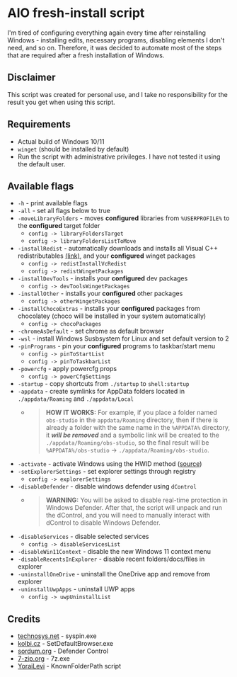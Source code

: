# AIO fresh-install script

I'm tired of configuring everything again every time after reinstalling Windows - installing edits, necessary programs, disabling elements I don't need, and so on. Therefore, it was decided to automate most of the steps that are required after a fresh installation of Windows.

## Disclaimer

This script was created for personal use, and I take no responsibility for the result you get when using this script.

## Requirements

* Actual build of Windows 10/11
* `winget` (should be installed by default)
* Run the script with administrative privileges. I have not tested it using the default user.

## Available flags

* `-h` - print available flags
* `-all` - set all flags below to true
* `-moveLibraryFolders` - moves **configured** libraries from `%USERPROFILE%` to the  **configured** target folder
  * `config -> libraryFoldersTarget`
  * `config -> libraryFoldersListToMove`
* `-installRedist` - automatically downloads and installs all Visual C++ redistributables [(link)](https://www.techpowerup.com/download/visual-c-redistributable-runtime-package-all-in-one/), and your **configured** winget packages
  * `config -> redistInstallVcRedist`
  * `config -> redistWingetPackages`
* `-installDevTools` - installs your **configured** dev packages
  * `config -> devToolsWingetPackages`
* `-installOther` - installs your **configured** other packages
  * `config -> otherWingetPackages`
* `-installChocoExtras` - installs your **configured** packages from chocolatey (choco will be installed in your system automatically)
  * `config -> chocoPackages`
* `-chromeAsDefault` - set chrome as default browser
* `-wsl` - install Windows Susbsystem for Linux and set default version to 2
* `-pinPrograms` - pin your **configured** programs to taskbar/start menu
  * `config -> pinToStartList`
  * `config -> pinToTaskbarList`
* `-powercfg` - apply powercfg props
  * `config -> powerCfgSettings`
* `-startup` - copy shortcuts from `./startup` to `shell:startup`
* `-appdata` - create symlinks for AppData folders located in `./appdata/Roaming` and `./appdata/Local`
  * > **HOW IT WORKS:** For example, if you place a folder named `obs-studio` in the `appdata/Roaming` directory, then if there is already a folder with the same name in the `%APPDATA%` directory, it ***will be removed*** and a symbolic link will be created to the `./appdata/Roaming/obs-studio`, so the final result will be `%APPDATA%/obs-studio` -> `./appdata/Roaming/obs-studio`.
* `-activate` - activate Windows using the HWID method ([source](https://bitbucket.org/WindowsAddict/microsoft-activation-scripts/))
* `-setExplorerSettings` - set explorer settings through registry
  * `config -> explorerSettings`
* `-disableDefender` - disable windows defender using `dControl`
  * > **WARNING:** You will be asked to disable real-time protection in Windows Defender. After that, the script will unpack and run the dControl, and you will need to manually interact with dControl to disable Windows Defender.
* `-disableServices` - disable selected services
  * `config -> disableServicesList`
* `-disableWin11Context` - disable the new Windows 11 context menu
* `-disableRecentsInExplorer` - disable recent folders/docs/files in explorer
* `-uninstallOneDrive` - uninstall the OneDrive app and remove from explorer
* `-uninstallUwpApps` - uninstall UWP apps
  * `config -> uwpUninstallList`

## Credits

* [technosys.net](https://www.technosys.net/products/utils/pintotaskbar) - syspin.exe
* [kolbi.cz](https://kolbi.cz/blog/2017/11/10/setdefaultbrowser-set-the-default-browser-per-user-on-windows-10-and-server-2016-build-1607/) - SetDefaultBrowser.exe
* [sordum.org](https://www.sordum.org/9480/defender-control-v2-1/) - Defender Control
* [7-zip.org](https://www.7-zip.org/download.html) - 7z.exe
* [YoraiLevi](https://gist.github.com/YoraiLevi/0f333d520f502fdb1244cdf0524db6d2) - KnownFolderPath script
